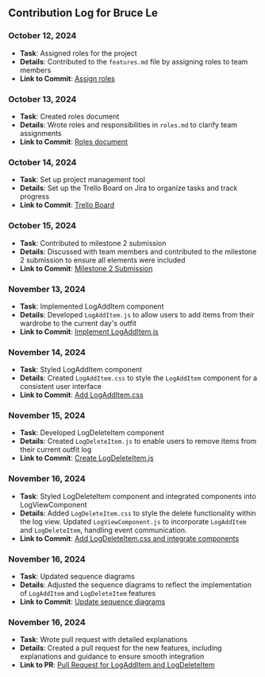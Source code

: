 ## Contribution Log for Bruce Le

### October 12, 2024
- **Task**: Assigned roles for the project
- **Details**: Contributed to the `features.md` file by assigning roles to team members
- **Link to Commit**: [Assign roles](https://github.com/nhan0504/CS326/blob/d83b8a2d4299a6ea8e942f446d31479494ec02f1/team/m2/features.md)

### October 13, 2024
- **Task**: Created roles document
- **Details**: Wrote roles and responsibilities in `roles.md` to clarify team assignments
- **Link to Commit**: [Roles document](https://github.com/nhan0504/CS326/blob/d83b8a2d4299a6ea8e942f446d31479494ec02f1/team/m2/roles.md)

### October 14, 2024
- **Task**: Set up project management tool
- **Details**: Set up the Trello Board on Jira to organize tasks and track progress
- **Link to Commit**: [Trello Board](https://cs326project.atlassian.net/jira/core/projects/C3TP/board)

### October 15, 2024
- **Task**: Contributed to milestone 2 submission
- **Details**: Discussed with team members and contributed to the milestone 2 submission to ensure all elements were included
- **Link to Commit**: [Milestone 2 Submission](https://docs.google.com/document/d/1K1DXzFCZuhf6Vd_p5dW52NF7W1mOVx7mjVKIlJdaC_A/edit?tab=t.0)

### November 13, 2024
- **Task**: Implemented LogAddItem component
- **Details**: Developed `LogAddItem.js` to allow users to add items from their wardrobe to the current day's outfit
- **Link to Commit**: [Implement LogAddItem.js](https://github.com/nhan0504/CS326/commit/abcd1234efgh5678ijkl9012mnop3456qrst7890)

### November 14, 2024
- **Task**: Styled LogAddItem component
- **Details**: Created `LogAddItem.css` to style the `LogAddItem` component for a consistent user interface
- **Link to Commit**: [Add LogAddItem.css](https://github.com/nhan0504/CS326/commit/bcde2345fghi6789jklm0123nopq4567rstu8901)

### November 15, 2024
- **Task**: Developed LogDeleteItem component
- **Details**: Created `LogDeleteItem.js` to enable users to remove items from their current outfit log
- **Link to Commit**: [Create LogDeleteItem.js](https://github.com/nhan0504/CS326/commit/cdef3456ghij7890klmn1234opqr5678stuv9012)

### November 16, 2024
- **Task**: Styled LogDeleteItem component and integrated components into LogViewComponent
- **Details**: Added `LogDeleteItem.css` to style the delete functionality within the log view. Updated `LogViewComponent.js` to incorporate `LogAddItem` and `LogDeleteItem`, handling event communication.
- **Link to Commit**: [Add LogDeleteItem.css and integrate components](https://github.com/nhan0504/CS326/commit/defg4567hijk8901lmno2345pqrs6789tuvw0123)

### November 16, 2024
- **Task**: Updated sequence diagrams
- **Details**: Adjusted the sequence diagrams to reflect the implementation of `LogAddItem` and `LogDeleteItem` features
- **Link to Commit**: [Update sequence diagrams](https://github.com/nhan0504/CS326/commit/fghi6789jklm0123nopq4567rstu8901vwxy2345)

### November 16, 2024
- **Task**: Wrote pull request with detailed explanations
- **Details**: Created a pull request for the new features, including explanations and guidance to ensure smooth integration
- **Link to PR**: [Pull Request for LogAddItem and LogDeleteItem](https://github.com/nhan0504/CS326/pull/42)

